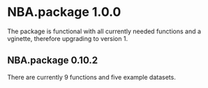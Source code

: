 # NBA.package 1.0.0

The package is functional with all currently needed functions and a vginette, therefore upgrading to version 1. 

## NBA.package 0.10.2

There are currently 9 functions and five example datasets.
